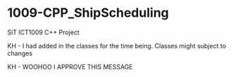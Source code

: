 # 1009-CPP_ShipScheduling

SiT ICT1009 C++ Project

KH - I had added in the classes for the time being. Classes might subject to changes

KH - WOOHOO I APPROVE THIS MESSAGE
